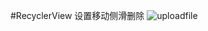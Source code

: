 #RecyclerView 设置移动侧滑删除 
![uploadfile](https://github.com/yufeilong92/RecyclerView/blob/master/gif/1435660711130575.gif.png)